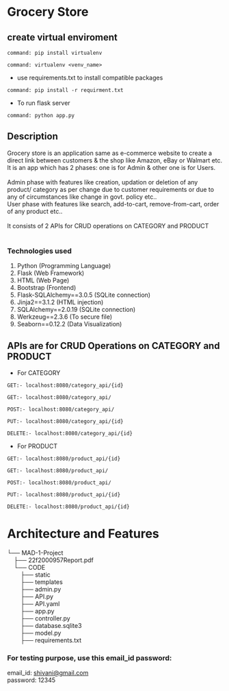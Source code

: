 # Grocery Store
## create virtual enviroment
```
command: pip install virtualenv
```
```
command: virtualenv <venv_name>
```
- use requirements.txt to install compatible packages
```
command: pip install -r requirment.txt
```
- To run flask server
```
command: python app.py
```

## Description
Grocery store is an application same as e-commerce website to create a direct link between customers & the shop like Amazon, eBay or Walmart etc. It is an app which has 2 phases: one is for Admin & other one is for Users.<br><br>
Admin phase with features like creation, updation or deletion of any product/ category as per change due to customer requirements or due to any of circumstances like change in govt. policy etc..<br>
User phase with features like search, add-to-cart, remove-from-cart, order of any product etc..<br><br>
It consists of 2 APIs for CRUD operations on CATEGORY and PRODUCT
<br><br>
### Technologies used
1. Python (Programming Language)
2. Flask (Web Framework)
3. HTML (Web Page)
4. Bootstrap (Frontend)
5. Flask-SQLAlchemy==3.0.5 (SQLite connection)
6. Jinja2==3.1.2 (HTML injection)
7. SQLAlchemy==2.0.19 (SQLite connection)
8. Werkzeug==2.3.6 (To secure file)
9. Seaborn==0.12.2 (Data Visualization)

## APIs are for CRUD Operations on CATEGORY and PRODUCT
- For CATEGORY
```
GET:- localhost:8080/category_api/{id}
```
```
GET:- localhost:8080/category_api/
```
```
POST:- localhost:8080/category_api/
```
```
PUT:- localhost:8080/category_api/{id}
```
```
DELETE:- localhost:8080/category_api/{id}
```

- For PRODUCT
```
GET:- localhost:8080/product_api/{id}
```
```
GET:- localhost:8080/product_api/
```
```
POST:- localhost:8080/product_api/
```
```
PUT:- localhost:8080/product_api/{id}
```
```
DELETE:- localhost:8080/product_api/{id}
```
# Architecture and Features
└── MAD-1-Project<br>
&nbsp;&nbsp;&nbsp;&nbsp;├── 22f2000957Report.pdf<br>
&nbsp;&nbsp;&nbsp;&nbsp;└── CODE<br>
&nbsp;&nbsp;&nbsp;&nbsp;&nbsp;&nbsp;&nbsp;&nbsp;├── static<br>
&nbsp;&nbsp;&nbsp;&nbsp;&nbsp;&nbsp;&nbsp;&nbsp;├── templates<br>
&nbsp;&nbsp;&nbsp;&nbsp;&nbsp;&nbsp;&nbsp;&nbsp;├── admin.py<br>
&nbsp;&nbsp;&nbsp;&nbsp;&nbsp;&nbsp;&nbsp;&nbsp;├── API.py<br>
&nbsp;&nbsp;&nbsp;&nbsp;&nbsp;&nbsp;&nbsp;&nbsp;├── API.yaml<br>
&nbsp;&nbsp;&nbsp;&nbsp;&nbsp;&nbsp;&nbsp;&nbsp;├── app.py<br>
&nbsp;&nbsp;&nbsp;&nbsp;&nbsp;&nbsp;&nbsp;&nbsp;├── controller.py<br>
&nbsp;&nbsp;&nbsp;&nbsp;&nbsp;&nbsp;&nbsp;&nbsp;├── database.sqlite3<br>
&nbsp;&nbsp;&nbsp;&nbsp;&nbsp;&nbsp;&nbsp;&nbsp;├── model.py<br>
&nbsp;&nbsp;&nbsp;&nbsp;&nbsp;&nbsp;&nbsp;&nbsp;├── requirements.txt<br>

### For testing purpose, use this email_id password:
email_id: shivani@gmail.com<br>
password: 12345
